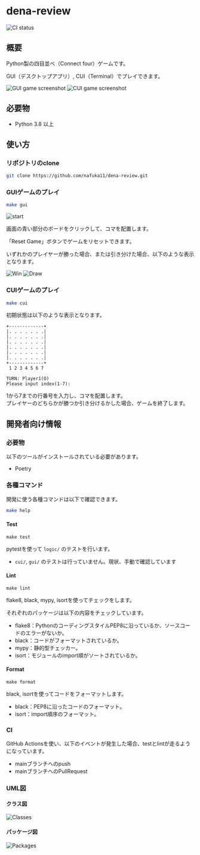 # dena-review

![CI status](https://github.com/nafuka11/dena-review/actions/workflows/python-app.yml/badge.svg)

## 概要

Python製の四目並べ（Connect four）ゲームです。

GUI（デスクトップアプリ）, CUI（Terminal）でプレイできます。

![GUI game screenshot](docs/gui_game.png) ![CUI game screenshot](docs/cui_game.png)

## 必要物

- Python 3.8 以上

## 使い方

### リポジトリのclone

```bash
git clone https://github.com/nafuka11/dena-review.git
```

### GUIゲームのプレイ

```bash
make gui
```

![start](docs/gui_game_start.png)

画面の青い部分のボードをクリックして、コマを配置します。

「Reset Game」ボタンでゲームをリセットできます。

いずれかのプレイヤーが勝った場合、または引き分けた場合、以下のような表示となります。

![Win](docs/gui_game_win.png) ![Draw](docs/gui_game_draw.png)

### CUIゲームのプレイ

```bash
make cui
```

初期状態は以下のような表示となります。

```
+-------------+
|. . . . . . .|
|. . . . . . .|
|. . . . . . .|
|. . . . . . .|
|. . . . . . .|
|. . . . . . .|
+-------------+
 1 2 3 4 5 6 7

TURN: Player1(O)
Please input index(1-7): 
```

1から7までの行番号を入力し、コマを配置します。  
プレイヤーのどちらかが勝つか引き分けるかした場合、ゲームを終了します。

## 開発者向け情報

### 必要物

以下のツールがインストールされている必要があります。

- Poetry

### 各種コマンド

開発に使う各種コマンドは以下で確認できます。

```bash
make help
```

#### Test

```
make test
```

pytestを使って `logic/` のテストを行います。

- `cui/`, `gui/` のテストは行っていません。現状、手動で確認しています

#### Lint

```
make lint
```

flake8, black, mypy, isortを使ってチェックをします。

それぞれのパッケージは以下の内容をチェックしています。

- flake8：PythonのコーディングスタイルPEP8に沿っているか、ソースコードのエラーがないか。
- black：コードがフォーマットされているか。
- mypy：静的型チェッカー。
- isort：モジュールのimport順がソートされているか。

#### Format

```
make format
```

black, isortを使ってコードをフォーマットします。

- black：PEP8に沿ったコードのフォーマット。
- isort：import順序のフォーマット。

### CI

GitHub Actionsを使い、以下のイベントが発生した場合、testとlintが走るようになっています。

- mainブランチへのpush
- mainブランチへのPullRequest

### UML図

#### クラス図

![Classes](docs/classes.png)

#### パッケージ図

![Packages](docs/packages.png)
